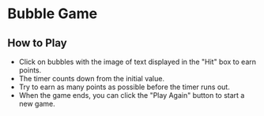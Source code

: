 # Bubble Game


## How to Play

- Click on bubbles with the image of text displayed in the "Hit" box to earn points.
- The timer counts down from the initial value.
- Try to earn as many points as possible before the timer runs out.
- When the game ends, you can click the "Play Again" button to start a new game.

